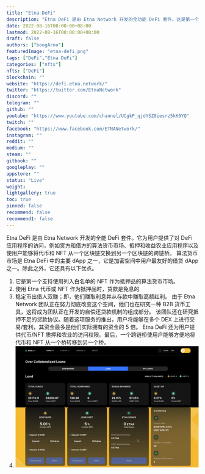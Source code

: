 ```yaml
---
title: "Etna DeFi"
description: "Etna DeFi 是由 Etna Network 开发的全功能 DeFi 套件。这是第一个接受使用 NFT 作为抵押品的算法货币市场."
date: 2022-08-16T00:00:00+08:00
lastmod: 2022-08-16T00:00:00+08:00
draft: false
authors: ["boogArno"]
featuredImage: "etna-defi.png"
tags: ["DeFi","Etna DeFi"]
categories: ["nfts"]
nfts: ["DeFi"]
blockchain: ""
website: "https://defi.etna.network/"
twitter: "https://twitter.com/EtnaNetwork"
discord: ""
telegram: ""
github: ""
youtube: "https://www.youtube.com/channel/UCgkP_qjdYSZ8iesrz5kK0YQ"
twitch: ""
facebook: "https://www.facebook.com/ETNANetwork/"
instagram: ""
reddit: ""
medium: ""
steam: ""
gitbook: ""
googleplay: ""
appstore: ""
status: "Live"
weight: 
lightgallery: true
toc: true
pinned: false
recommend: false
recommend1: false
---
```

Etna DeFi 是由 Etna Network 开发的全能 DeFi 套件。它为用户提供了对 DeFi 应用程序的访问，例如贷方和借方的算法货币市场、抵押和收益农业应用程序以及使用户能够将代币和 NFT 从一个区块链交换到另一个区块链的跨链桥。
算法货币市场是 Etna DeFi 中的主要 dApp 之一，它是加密空间中用户最友好的借贷 dApp 之一。除此之外，它还具有以下优点。
1. 它是第一个支持使用列入白名单的 NFT 作为抵押品的算法货币市场。
2. 使用 Etna 代币或 NFT 作为抵押品时，贷款是免息的
3. 稳定币出借人双赚；即，他们赚取利息并从存款中赚取高额红利。
由于 Etna Network 团队正在努力彻底改变这个空间，他们也在研究一种 B2B 货币工具，这将成为团队正在开发的自偿还贷款机制的组成部分。
该团队还在研究抵押不足的贷款协议。随着这项服务的推出，用户将能够在多个 DEX 上进行交易/套利，其资金最多是他们实际拥有的资金的 5 倍。
Etna DeFi 还为用户提供代币/NFT 质押和农业的访问权限。最后，一个跨链桥使用户能够方便地将代币和 NFT 从一个桥转移到另一个桥。
4. ![etnadefi-dapp-defi-bsc-image1_9b29ca0056f1ade7b2acf43b9e894661](etnadefi-dapp-defi-bsc-image1_9b29ca0056f1ade7b2acf43b9e894661.png)